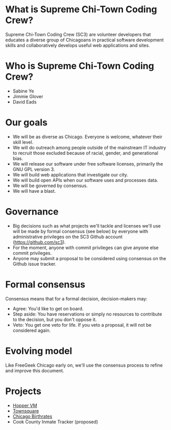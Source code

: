 # What is Supreme Chi-Town Coding Crew?

Supreme Chi-Town Coding Crew (SC3) are volunteer developers that educates a diverse group of Chicagoans in practical software development skills and collaboratively develops useful web applications and sites.

# Who is Supreme Chi-Town Coding Crew?

* Sabine Ye
* Jimmie Glover
* David Eads

# Our goals

* We will be as diverse as Chicago. Everyone is welcome, whatever their skill level. 
* We will do outreach among people outside of the mainstream IT industry to recruit those excluded because of racial, gender, and generational bias.
* We will release our software under free software licenses, primarily the GNU GPL version 3.
* We will build web applications that investigate our city.
* We will build open APIs when our software uses and processes data.
* We will be governed by consensus. 
* We will have a blast.

# Governance

* Big decisions such as what projects we'll tackle and licenses we'll use will be made by formal consensus (see below) by everyone with administrative privileges on the SC3 Github account (https://github.com/sc3).
* For the moment, anyone with commit privileges can give anyone else commit privileges.
* Anyone may submit a proposal to be considered using consensus on the Github issue tracker.

# Formal consensus

Consensus means that for a formal decision, decision-makers may:

* Agree: You'd like to get on board.
* Step aside: You have reservations or simply no resources to contribute to the decision, but you don't oppose it.
* Veto: You get one veto for life. If you veto a proposal, it will not be considered again. 

# Evolving model

Like FreeGeek Chicago early on, we'll use the consensus process to refine and improve this document.

# Projects

* [Hopper VM](https://github.com/sc3/hopper)
* [Townsquare](https://github.com/sc3/townsquare)
* [Chicago Birthrates](https://github.com/s3/chicago_birthrates)
* Cook County Inmate Tracker (proposed)
